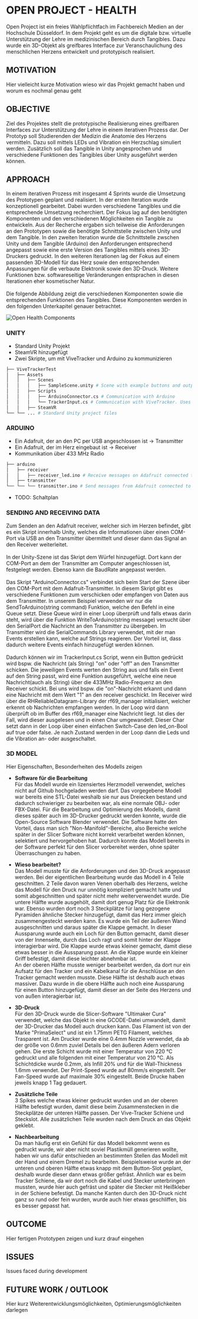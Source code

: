 # OPEN PROJECT - HEALTH

Open Project ist ein freies Wahlpflichtfach im Fachbereich Medien an der Hochschule Düsseldorf. In dem Projekt geht es um die digitale bzw. virtuelle Unterstützung der Lehre im medizinischen Bereich durch Tangibles. Dazu wurde ein 3D-Objekt als greifbares Interface zur Veranschaulichung des menschlichen Herzens entwickelt und prototypisch realisiert. 

## MOTIVATION

Hier vielleicht kurze Motivation wieso wir das Projekt gemacht haben und worum es nochmal genau geht

## OBJECTIVE

Ziel des Projektes stellt die prototypische Realisierung eines greifbaren Interfaces zur Unterstützung der Lehre in einem iterativen Prozess dar. Der Prototyp soll Studierenden der Medizin die Anatomie des Herzens vermitteln. Dazu soll mittels LEDs und Vibration ein Herzschlag simuliert werden. Zusätzlich soll das Tangible in Unity angesprochen und verschiedene Funktionen des Tangibles über Unity ausgeführt werden können.

## APPROACH

In einem iterativen Prozess mit insgesamt 4 Sprints wurde die Umsetzung des Prototypen geplant und realisiert. In der ersten Iteration wurde konzeptionell gearbeitet. Dabei wurden verschiedene Tangibles und die entsprechende Umsetzung recherchiert. Der Fokus lag auf den benötigten Komponenten und den verschiedenen Möglichkeiten ein Tangible zu entwickeln. Aus der Recherche ergaben sich teilweise die Anforderungen an den Prototypen sowie die benötigte Schnittstelle zwischen Unity und dem Tangible. In den zweiten Iteration wurde die Schnittstelle zwschen Unity und dem Tangible (Arduino) den Anforderungen entsprechend angepasst sowie eine erste Version des Tangibles mittels eines 3D-Druckers gedruckt. In den weiteren Iterationen lag der Fokus auf einem passenden 3D-Modell für das Herz sowie den entsprechenden Anpassungen für die verbaute Elektronik sowie den 3D-Druck. Weitere Funktionen bzw. softwareseitige Veränderungen entsprachen in diesen Iterationen eher kosmetischer Natur. </br>
</br>
Die folgende Abbildung zeigt die verschiedenen Komponenten sowie die entsprechenden Funktionen des Tangibles. Diese Komponenten werden in den folgenden Unterkapitel genauer betrachtet. </br>

![Open Health Components](./docs/component_diagram.png)

### UNITY

- Standard Unity Projekt
- SteamVR hinzugefügt
- Zwei Skripte, um mit ViveTracker und Arduino zu kommunizieren

```bash
├── ViveTrackerTest
│   ├── Assets
│   │   ├── Scenes
│   │   │   ├── SampleScene.unity # Scene with example buttons and outputs
│   │   ├── Scripts
│   │   │   ├── ArduinoConnector.cs # Communication with Arduino
│   │   │   └── TrackerInput.cs # Communication with ViveTracker. Uses ArduinoConnector to send messages
│   │   ├── SteamVR
└── └── ... # Standard Unity project files
```

### ARDUINO

- Ein Adafruit, der an den PC per USB angeschlossen ist → Transmitter
- Ein Adafruit, der im Herz eingebaut ist → Receiver
- Kommunikation über 433 MHz Radio

```bash
├── arduino
│   ├── receiver
│   │   ├── receiver_led.ino # Receive messages on Adafruit connected to the heart
│   ├── transmitter
└── └── └── transmitter.ino # Send messages from Adafruit connected to PC
```

- TODO: Schaltplan

### SENDING AND RECEIVING DATA

Zum Senden an den Adafruit receiver, welcher sich im Herzen befindet, gibt es ein Skript innerhalb Unity, welches die Informationen über einen COM-Port via USB an den Transmitter übermittelt und dieser dann das Signal an den Receiver weiterleitet.</br>
</br>
In der Unity-Szene ist das Skript dem Würfel hinzugefügt. Dort kann der COM-Port an dem der Transmitter am Computer angeschlossen ist, festgelegt werden. Ebenso kann die BaudRate angepasst werden.</br>
</br>
Das Skript "ArduinoConnector.cs" verbindet sich beim Start der Szene über den COM-Port mit dem Adafruit-Transmitter. In diesem Skript gibt es verschiedene Funktionen zum verschicken oder empfangen von Daten aus dem Transmitter. In unserem Beispiel verwenden wir nur die SendToArduino(string command) Funktion, welche den Befehl in eine Queue setzt. Diese Queue wird in einer Loop überprüft und falls etwas darin steht, wird über die Funktion WriteToArduino(string message) versucht über den SerialPort die Nachricht an den Transmitter zu übergeben. Im Transmitter wird die SerialCommands Library verwendet, mit der man Events erstellen kann, welche auf Strings reagieren. Der Vorteil ist, dass dadurch weitere Events einfach hinzugefügt werden können.</br>
</br>
Dadurch können wir im TrackerInput.cs Script, wenn ein Button gedrückt wird bspw. die Nachricht (als String) "on" oder "off" an den Transmitter schicken. Die jeweiligen Events werten den String aus und falls ein Event auf den String passt, wird eine Funktion ausgeführt, welche eine neue Nachricht(auch als String) über die 433MHz Radio-Frequenz an den Receiver schickt. Bei uns wird bspw. die "on"-Nachricht erkannt und dann eine Nachricht mit dem Wert "1" an den receiver geschickt. Im Receiver wird über die RHReliableDatagram-Library der rf69_manager initialisiert, welcher erkennt ob Nachrichten empfangen werden. In der Loop wird dann überprüft ob im Buffer des rf69_manager eine Nachricht liegt. Ist dies der Fall, wird dieser ausgelesen und in einen Char umgewandelt. Dieser Char setzt dann in der Loop über einen einfachen Switch-Case den led_on-Bool auf true oder false. Je nach Zustand werden in der Loop dann die Leds und die Vibration an- oder ausgeschaltet.



### 3D MODEL

Hier Eigenschaften, Besonderheiten des Modells zeigen

- **Software für die Bearbeitung**</br>
Für das Modell wurde ein lizensiertes Herzmodell verwendet, welches nicht auf Github hochgeladen werden darf.
Das vorgegebene Modell war bereits eine STL-Datei weshalb sie nur aus Dreiecken bestand und dadurch schwieriger zu bearbeiten war, als eine normale OBJ- oder FBX-Datei. Für die Bearbeitung und Optimierung des Modells, damit dieses später auch im 3D-Drucker gedruckt werden konnte, wurde die Open-Source Software Blender verwendet. Die Software hatte den Vorteil, dass man sich "Non-Manifold"-Bereiche, also Bereiche welche später in der Slicer Software nicht korrekt verarbeitet werden können, selektiert und hervorgehoben hat. Dadurch konnte das Modell bereits in der Software perfekt für den Slicer vorbereitet werden, ohne später Überraschungen zu haben.

- **Wieso bearbeitet?**</br>
Das Modell musste für die Anforderungen und den 3D-Druck angepasst werden. Bei der eigentlichen Bearbeitung wurde das Modell in 4 Teile geschnitten. 2 Teile davon waren Venen oberhalb des Herzens, welche das Modell für den Druck nur unnötig kompliziert gemacht hatte und somit abgeschnitten und später nicht mehr weiterverwendet wurde. Die untere Hälfte wurde ausgehölt, damit dort genug Platz für die Elektronik war. Ebenso wurden dort noch 3 Steckplätze für lang gezogene Pyramiden ähnliche Stecker hinzugefügt, damit das Herz immer gleich zusammengesteckt werden kann. Es wurde ein Teil der äußeren Wand ausgeschnitten und daraus später die Klappe gemacht. In dieser Aussparung wurde auch ein Loch für den Button gemacht, damit dieser von der Innenseite, durch das Loch ragt und somit hinter der Klappe interagierbar wird. Die Klappe wurde etwas kleiner gemacht, damit diese etwas besser in die Aussparung passt. An die Klappe wurde ein kleiner Griff befestigt, damit diese leichter abnehmbar ist.</br>
An der oberen Hälfte musste weniger bearbeitet werden, da dort nur ein Aufsatz für den Tracker und ein Kabelkanal für die Anschlüsse an den Tracker gemacht werden musste. Diese Hälfte ist deshalb auch etwas massiver. Dazu wurde in die obere Hälfte auch noch eine Aussparung für einen Button hinzugefügt, damit dieser an der Seite des Herzens und von außen interagierbar ist. 

- **3D-Druck**</br>
Für den 3D-Druck wurde die Slicer-Software "Ultimaker Cura" verwendet, welche das Objekt in eine GCODE-Datei umwandelt, damit der 3D-Drucker das Modell auch drucken kann. Das Filament ist von der Marke "PrimaSelect" und ist ein 1.75mm PETG Filament, welches Trasparent ist. Am Drucker wurde eine 0.4mm Nozzle verwendet, da ab der größe von 0.6mm zuviel Details bei den äußeren Adern verloren gehen. Die erste Schicht wurde mit einer Temperatur von 220 °C gedruckt und alle folgenden mit einer Temperatur von 210 °C. Als Schichtdicke wurde 0.2mm, als Infill 20% und für die Wall-Thickness 1.6mm verwendet. Der Print-Speed wurde auf 80mm/s eingestellt. Der Fan-Speed wurde auf maximale 30% eingestellt. Beide Drucke haben jeweils knapp 1 Tag gedauert.

- **Zusätzliche Teile**</br>
3 Spikes welche etwas kleiner gedruckt wurden und an der oberen Hälfte befestigt wurden, damit diese beim Zusammenstecken in die Steckplätze der unteren Hälfte passen. Der Vive-Tracker Schiene und Steckslot. Alle zusätzlichen Teile wurden nach dem Druck an das Objekt geklebt.

- **Nachbearbeitung**</br>
Da man häufig erst ein Gefühl für das Modell bekommt wenn es gedruckt wurde, wir aber nicht soviel Plastikmüll generieren wollte, haben wir uns dafür entschieden an bestimmten Stellen das Modell mit der Hand und einem Dremel zu bearbeiten. Beispielsweise wurde an der unteren und oberen Hälfte etwas knapp mit dem Button-Slot geplant, deshalb wurde dieser dann etwas größer gefräst. Ähnlich war es beim Tracker Schiene, da wir dort noch die Kabel und Stecker unterbringen mussten, wurde hier auch gefräst und später die Stecker mit Heißkleber in der Schiene befestigt. Da manche Kanten durch den 3D-Druck nicht ganz so rund oder fein wurden, wurde auch hier etwas geschliffen, bis es besser gepasst hat.

## OUTCOME

Hier fertigen Prototypen zeigen und kurz drauf eingehen

## ISSUES

Issues faced during development

## FUTURE WORK / OUTLOOK

Hier kurz Weiterentwicklungsmöglichkeiten, Optimierungsmöglichkeiten darlegen
